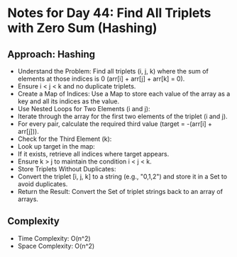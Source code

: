 # Notes for Day 44: Find All Triplets with Zero Sum (Hashing)

## Approach: Hashing

- Understand the Problem: Find all triplets (i, j, k) where the sum of elements at those indices is 0 (arr[i] + arr[j] + arr[k] = 0).
- Ensure i < j < k and no duplicate triplets.
- Create a Map of Indices: Use a Map to store each value of the array as a key and all its indices as the value.
- Use Nested Loops for Two Elements (i and j):
- Iterate through the array for the first two elements of the triplet (i and j).
- For every pair, calculate the required third value (target = -(arr[i] + arr[j])).
- Check for the Third Element (k):
- Look up target in the map:
- If it exists, retrieve all indices where target appears.
- Ensure k > j to maintain the condition i < j < k.
- Store Triplets Without Duplicates:
- Convert the triplet [i, j, k] to a string (e.g., "0,1,2") and store it in a Set to avoid duplicates.
- Return the Result: Convert the Set of triplet strings back to an array of arrays.

## Complexity

- Time Complexity: O(n^2)
- Space Complexity: O(n^2)
